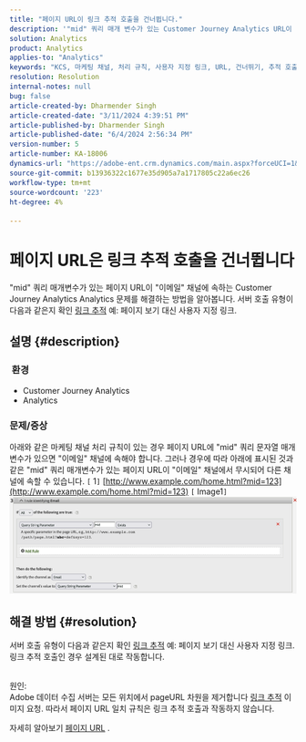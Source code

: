 ```yaml
---
title: "페이지 URL이 링크 추적 호출을 건너뜁니다."
description: '"mid" 쿼리 매개 변수가 있는 Customer Journey Analytics URL이 "이메일" 채널에 속하는 페이지 Analytics 문제를 해결하는 방법을 알아봅니다."'
solution: Analytics
product: Analytics
applies-to: "Analytics"
keywords: "KCS, 마케팅 채널, 처리 규칙, 사용자 지정 링크, URL, 건너뛰기, 추적 호출, 페이지, FAQ"
resolution: Resolution
internal-notes: null
bug: false
article-created-by: Dharmender Singh
article-created-date: "3/11/2024 4:39:51 PM"
article-published-by: Dharmender Singh
article-published-date: "6/4/2024 2:56:34 PM"
version-number: 5
article-number: KA-18006
dynamics-url: "https://adobe-ent.crm.dynamics.com/main.aspx?forceUCI=1&pagetype=entityrecord&etn=knowledgearticle&id=d6df2cf9-c5df-ee11-904c-6045bd05e816"
source-git-commit: b13936322c1677e35d905a7a1717805c22a6ec26
workflow-type: tm+mt
source-wordcount: '223'
ht-degree: 4%

---
```


# 페이지 URL은 링크 추적 호출을 건너뜁니다


&quot;mid&quot; 쿼리 매개변수가 있는 페이지 URL이 &quot;이메일&quot; 채널에 속하는 Customer Journey Analytics Analytics 문제를 해결하는 방법을 알아봅니다. 서버 호출 유형이 다음과 같은지 확인 [링크 추적](https://experienceleague.adobe.com/docs/analytics/implementation/vars/functions/tl-method.html?lang=ko-KR) 예: 페이지 보기 대신 사용자 지정 링크.

## 설명 {#description}


### <b> 환경</b>

- Customer Journey Analytics
- Analytics




### <b>문제/증상</b>

아래와 같은 마케팅 채널 처리 규칙이 있는 경우 페이지 URL에 &quot;mid&quot; 쿼리 문자열 매개 변수가 있으면 &quot;이메일&quot; 채널에 속해야 합니다.
그러나 경우에 따라 아래에 표시된 것과 같은 &quot;mid&quot; 쿼리 매개변수가 있는 페이지 URL이 &quot;이메일&quot; 채널에서 무시되어 다른 채널에 속할 수 있습니다.
`[` 1`]`  [http://www.example.com/home.html?mid=123](http://www.example.com/home.html?mid=123)
`[` Image1`]`
![](assets/___d9df2cf9-c5df-ee11-904c-6045bd05e816___.png)


## 해결 방법 {#resolution}




서버 호출 유형이 다음과 같은지 확인 [링크 추적](https://experienceleague.adobe.com/docs/analytics/implementation/vars/functions/tl-method.html?lang=ko-KR) 예: 페이지 보기 대신 사용자 지정 링크. 링크 추적 호출인 경우 설계된 대로 작동합니다.




<br>원인:<br>
Adobe 데이터 수집 서버는 모든 위치에서 pageURL 차원을 제거합니다 [링크 추적](https://experienceleague.adobe.com/docs/analytics/implementation/vars/functions/tl-method.html?lang=ko-KR) 이미지 요청. 따라서 페이지 URL 일치 규칙은 링크 추적 호출과 작동하지 않습니다.

자세히 알아보기 [페이지 URL](https://experienceleague.adobe.com/docs/analytics/implementation/vars/page-vars/pageurl.html?lang=ko-KR) .

